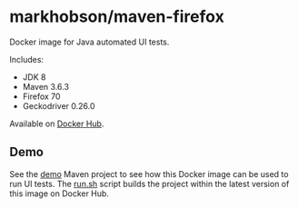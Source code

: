 # markhobson/maven-firefox

Docker image for Java automated UI tests.

Includes:

* JDK 8
* Maven 3.6.3
* Firefox 70
* Geckodriver 0.26.0

Available on [Docker Hub](https://hub.docker.com/r/markhobson/maven-firefox/).

## Demo

See the [demo](demo) Maven project to see how this Docker image can be used to run UI tests. The [run.sh](demo/run.sh) script builds the project within the latest version of this image on Docker Hub.

